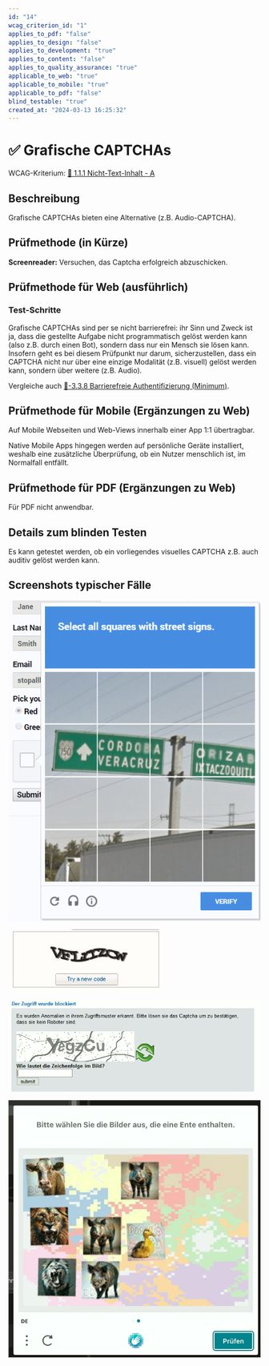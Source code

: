 ```yaml
---
id: "14"
wcag_criterion_id: "1"
applies_to_pdf: "false"
applies_to_design: "false"
applies_to_development: "true"
applies_to_content: "false"
applies_to_quality_assurance: "true"
applicable_to_web: "true"
applicable_to_mobile: "true"
applicable_to_pdf: "false"
blind_testable: "true"
created_at: "2024-03-13 16:25:32"
---
```


# ✅ Grafische CAPTCHAs

WCAG-Kriterium: [📜 1.1.1 Nicht-Text-Inhalt - A](..)

## Beschreibung

Grafische CAPTCHAs bieten eine Alternative (z.B. Audio-CAPTCHA).

## Prüfmethode (in Kürze)

**Screenreader:** Versuchen, das Captcha erfolgreich abzuschicken.

## Prüfmethode für Web (ausführlich)

### Test-Schritte

Grafische CAPTCHAs sind per se nicht barrierefrei: ihr Sinn und Zweck ist ja, dass die gestellte Aufgabe nicht programmatisch gelöst werden kann (also z.B. durch einen Bot), sondern dass nur ein Mensch sie lösen kann. Insofern geht es bei diesem Prüfpunkt nur darum, sicherzustellen, dass ein CAPTCHA nicht nur über eine einzige Modalität (z.B. visuell) gelöst werden kann, sondern über weitere (z.B. Audio).

Vergleiche auch [📜-3.3.8 Barrierefreie Authentifizierung (Minimum)](/de/wcag/3.3.8-barrierefreie-authentifizierung-minimum).

## Prüfmethode für Mobile (Ergänzungen zu Web)

Auf Mobile Webseiten und Web-Views innerhalb einer App 1:1 übertragbar.

Native Mobile Apps hingegen werden auf persönliche Geräte installiert, weshalb eine zusätzliche Überprüfung, ob ein Nutzer menschlich ist, im Normalfall entfällt.

## Prüfmethode für PDF (Ergänzungen zu Web)

Für PDF nicht anwendbar.

## Details zum blinden Testen

Es kann getestet werden, ob ein vorliegendes visuelles CAPTCHA z.B. auch auditiv gelöst werden kann.

## Screenshots typischer Fälle

![Google Recaptcha (mit Audio-Alternative)](images/google-recaptcha.png)

![Grafisches CAPTCHA](images/grafisches-captcha.png)

![Noch ein CAPTCHA](images/noch-ein-captcha.png)

![Ein CAPTCHA, bei dem man Tiere erkennen muss](images/ein-captcha-bei-dem-man-tiere-erkennen-muss.png)